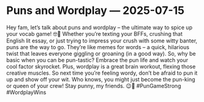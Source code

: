 # Puns and Wordplay — 2025-07-15

Hey fam, let’s talk about puns and wordplay – the ultimate way to spice up your vocab game! 🤓💬 Whether you’re texting your BFFs, crushing that English lit essay, or just trying to impress your crush with some witty banter, puns are the way to go. They’re like memes for words – a quick, hilarious twist that leaves everyone giggling or groaning (in a good way). So, why be basic when you can be pun-tastic? Embrace the pun life and watch your cool factor skyrocket. Plus, wordplay is a great brain workout, flexing those creative muscles. So next time you’re feeling wordy, don’t be afraid to pun it up and show off your wit. Who knows, you might just become the pun-king or queen of your crew! Stay punny, my friends. 😉👑 #PunGameStrong #WordplayWins
